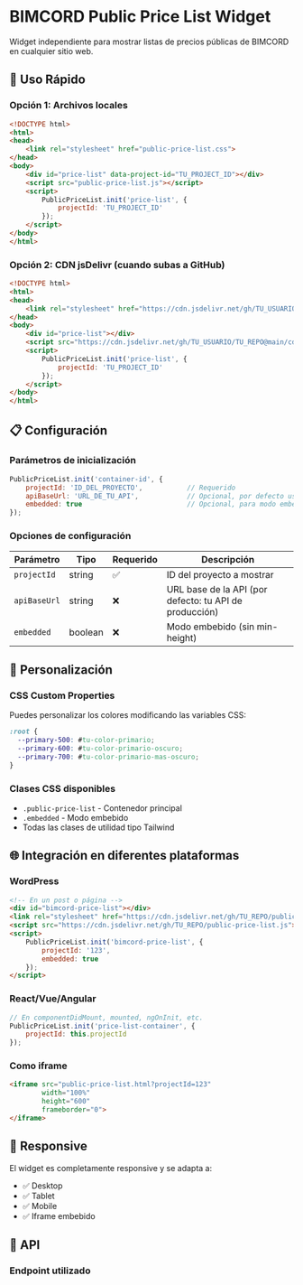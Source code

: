 # BIMCORD Public Price List Widget

Widget independiente para mostrar listas de precios públicas de BIMCORD en cualquier sitio web.

## 🚀 Uso Rápido

### Opción 1: Archivos locales
```html
<!DOCTYPE html>
<html>
<head>
    <link rel="stylesheet" href="public-price-list.css">
</head>
<body>
    <div id="price-list" data-project-id="TU_PROJECT_ID"></div>
    <script src="public-price-list.js"></script>
    <script>
        PublicPriceList.init('price-list', {
            projectId: 'TU_PROJECT_ID'
        });
    </script>
</body>
</html>
```

### Opción 2: CDN jsDelivr (cuando subas a GitHub)
```html
<!DOCTYPE html>
<html>
<head>
    <link rel="stylesheet" href="https://cdn.jsdelivr.net/gh/TU_USUARIO/TU_REPO@main/cdn-public-price-list/public-price-list.css">
</head>
<body>
    <div id="price-list"></div>
    <script src="https://cdn.jsdelivr.net/gh/TU_USUARIO/TU_REPO@main/cdn-public-price-list/public-price-list.js"></script>
    <script>
        PublicPriceList.init('price-list', {
            projectId: 'TU_PROJECT_ID'
        });
    </script>
</body>
</html>
```

## 📋 Configuración

### Parámetros de inicialización

```javascript
PublicPriceList.init('container-id', {
    projectId: 'ID_DEL_PROYECTO',           // Requerido
    apiBaseUrl: 'URL_DE_TU_API',            // Opcional, por defecto usa tu API
    embedded: true                          // Opcional, para modo embebido
});
```

### Opciones de configuración

| Parámetro | Tipo | Requerido | Descripción |
|-----------|------|-----------|-------------|
| `projectId` | string | ✅ | ID del proyecto a mostrar |
| `apiBaseUrl` | string | ❌ | URL base de la API (por defecto: tu API de producción) |
| `embedded` | boolean | ❌ | Modo embebido (sin min-height) |

## 🎨 Personalización

### CSS Custom Properties
Puedes personalizar los colores modificando las variables CSS:

```css
:root {
  --primary-500: #tu-color-primario;
  --primary-600: #tu-color-primario-oscuro;
  --primary-700: #tu-color-primario-mas-oscuro;
}
```

### Clases CSS disponibles
- `.public-price-list` - Contenedor principal
- `.embedded` - Modo embebido
- Todas las clases de utilidad tipo Tailwind

## 🌐 Integración en diferentes plataformas

### WordPress
```html
<!-- En un post o página -->
<div id="bimcord-price-list"></div>
<link rel="stylesheet" href="https://cdn.jsdelivr.net/gh/TU_REPO/public-price-list.css">
<script src="https://cdn.jsdelivr.net/gh/TU_REPO/public-price-list.js"></script>
<script>
    PublicPriceList.init('bimcord-price-list', {
        projectId: '123',
        embedded: true
    });
</script>
```

### React/Vue/Angular
```javascript
// En componentDidMount, mounted, ngOnInit, etc.
PublicPriceList.init('price-list-container', {
    projectId: this.projectId
});
```

### Como iframe
```html
<iframe src="public-price-list.html?projectId=123" 
        width="100%" 
        height="600" 
        frameborder="0">
</iframe>
```

## 📱 Responsive

El widget es completamente responsive y se adapta a:
- ✅ Desktop
- ✅ Tablet  
- ✅ Mobile
- ✅ Iframe embebido

## 🔧 API

### Endpoint utilizado